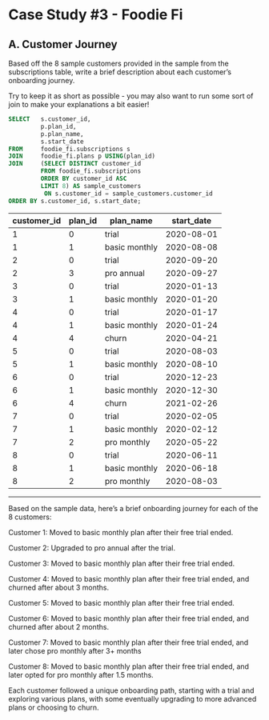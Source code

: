 # Case Study #3 - Foodie Fi
## A. Customer Journey

Based off the 8 sample customers provided in the sample from the subscriptions table, write a brief description about each customer’s onboarding journey.

Try to keep it as short as possible - you may also want to run some sort of join to make your explanations a bit easier!

```sql
SELECT   s.customer_id,
         p.plan_id,
         p.plan_name,
         s.start_date
FROM     foodie_fi.subscriptions s
JOIN     foodie_fi.plans p USING(plan_id)
JOIN     (SELECT DISTINCT customer_id
		 FROM foodie_fi.subscriptions
		 ORDER BY customer_id ASC
		 LIMIT 8) AS sample_customers
          ON s.customer_id = sample_customers.customer_id
ORDER BY s.customer_id, s.start_date;
```
| customer_id | plan_id | plan_name     | start_date |
| ----------- | ------- | ------------- | ---------- |
| 1  | 0  | trial            | 2020-08-01          |
| 1  | 1  | basic monthly   | 2020-08-08          |
| 2  | 0  | trial            | 2020-09-20          |
| 2  | 3  | pro annual       | 2020-09-27          |
| 3  | 0  | trial            | 2020-01-13          |
| 3  | 1  | basic monthly   | 2020-01-20          |
| 4  | 0  | trial            | 2020-01-17          |
| 4  | 1  | basic monthly   | 2020-01-24          |
| 4  | 4  | churn             | 2020-04-21          |
| 5  | 0  | trial            | 2020-08-03          |
| 5  | 1  | basic monthly   | 2020-08-10          |
| 6  | 0  | trial            | 2020-12-23          |
| 6  | 1  | basic monthly   | 2020-12-30          |
| 6  | 4  | churn             | 2021-02-26          |
| 7  | 0  | trial            | 2020-02-05          |
| 7  | 1  | basic monthly   | 2020-02-12          |
| 7  | 2  | pro monthly       | 2020-05-22          |
| 8  | 0  | trial            | 2020-06-11          |
| 8  | 1  | basic monthly   | 2020-06-18          |
| 8  | 2  | pro monthly       | 2020-08-03          |

***
Based on the sample data, here’s a brief onboarding journey for each of the 8 customers:

Customer 1: Moved to basic monthly plan after their free trial ended.

Customer 2: Upgraded to pro annual after the trial.

Customer 3: Moved to basic monthly plan after their free trial ended.

Customer 4: Moved to basic monthly plan after their free trial ended, and churned after about 3 months.

Customer 5: Moved to basic monthly plan after their free trial ended.

Customer 6: Moved to basic monthly plan after their free trial ended, and churned after about 2 months.

Customer 7: Moved to basic monthly plan after their free trial ended, and later chose pro monthly after 3+ months

Customer 8: Moved to basic monthly plan after their free trial ended, and later opted for pro monthly after 1.5 months.

Each customer followed a unique onboarding path, starting with a trial and exploring various plans, with some eventually upgrading to more advanced plans or choosing to churn.
